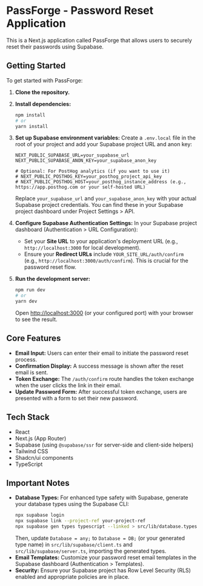# PassForge - Password Reset Application

This is a Next.js application called PassForge that allows users to securely reset their passwords using Supabase.

## Getting Started

To get started with PassForge:

1.  **Clone the repository.**
2.  **Install dependencies:**
    ```bash
    npm install
    # or
    yarn install
    ```
3.  **Set up Supabase environment variables:**
    Create a `.env.local` file in the root of your project and add your Supabase project URL and anon key:
    ```env
    NEXT_PUBLIC_SUPABASE_URL=your_supabase_url
    NEXT_PUBLIC_SUPABASE_ANON_KEY=your_supabase_anon_key

    # Optional: For PostHog analytics (if you want to use it)
    # NEXT_PUBLIC_POSTHOG_KEY=your_posthog_project_api_key
    # NEXT_PUBLIC_POSTHOG_HOST=your_posthog_instance_address (e.g., https://app.posthog.com or your self-hosted URL)
    ```
    Replace `your_supabase_url` and `your_supabase_anon_key` with your actual Supabase project credentials. You can find these in your Supabase project dashboard under Project Settings &gt; API.

4.  **Configure Supabase Authentication Settings:**
    In your Supabase project dashboard (Authentication &gt; URL Configuration):
    *   Set your **Site URL** to your application's deployment URL (e.g., `http://localhost:3000` for local development).
    *   Ensure your **Redirect URLs** include `YOUR_SITE_URL/auth/confirm` (e.g., `http://localhost:3000/auth/confirm`). This is crucial for the password reset flow.

5.  **Run the development server:**
    ```bash
    npm run dev
    # or
    yarn dev
    ```
    Open [http://localhost:3000](http://localhost:3000) (or your configured port) with your browser to see the result.

## Core Features

*   **Email Input:** Users can enter their email to initiate the password reset process.
*   **Confirmation Display:** A success message is shown after the reset email is sent.
*   **Token Exchange:** The `/auth/confirm` route handles the token exchange when the user clicks the link in their email.
*   **Update Password Form:** After successful token exchange, users are presented with a form to set their new password.

## Tech Stack

*   React
*   Next.js (App Router)
*   Supabase (using `@supabase/ssr` for server-side and client-side helpers)
*   Tailwind CSS
*   Shadcn/ui components
*   TypeScript

## Important Notes

*   **Database Types:** For enhanced type safety with Supabase, generate your database types using the Supabase CLI:
    ```bash
    npx supabase login
    npx supabase link --project-ref your-project-ref
    npx supabase gen types typescript --linked > src/lib/database.types.ts
    ```
    Then, update `Database = any;` to `Database = DB;` (or your generated type name) in `src/lib/supabase/client.ts` and `src/lib/supabase/server.ts`, importing the generated types.
*   **Email Templates:** Customize your password reset email templates in the Supabase dashboard (Authentication &gt; Templates).
*   **Security:** Ensure your Supabase project has Row Level Security (RLS) enabled and appropriate policies are in place.
